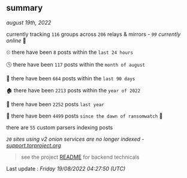 
## summary
_august 19th, 2022_

currently tracking `116` groups across `206` relays & mirrors - _`99` currently online_ 📡

⏲ there have been `8` posts within the `last 24 hours`

🕓 there have been `117` posts within the `month of august`

📅 there have been `664` posts within the `last 90 days`

🏚 there have been `2213` posts within the `year of 2022`

🚀 there have been `2252` posts `last year`

🦕 there have been `4499` posts `since the dawn of ransomwatch` 🐣

there are `55` custom parsers indexing posts

_`20` sites using v2 onion services are no longer indexed - [support.torproject.org](https://support.torproject.org/onionservices/v2-deprecation/)_

> see the project [README](https://github.com/jmousqueton/ransomwatch#readme) for backend technicals



Last update : _Friday 19/08/2022 04:27:50 (UTC)_

